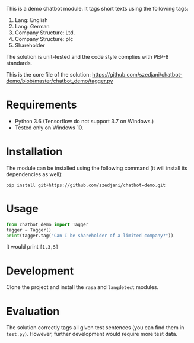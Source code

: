 This is a demo chatbot module. It tags short texts using the following tags:
1.	Lang: English
2.	Lang: German
3.	Company Structure: Ltd.
4.	Company Structure: plc
5.	Shareholder

The solution is unit-tested and the code style complies with PEP-8 standards.

This is the core file of the solution: https://github.com/szedjani/chatbot-demo/blob/master/chatbot_demo/tagger.py

# Requirements
* Python 3.6 (Tensorflow do not support 3.7 on Windows.)
* Tested only on Windows 10.

# Installation

The module can be installed using the following command (it will install its dependencies as well):

`pip install git+https://github.com/szedjani/chatbot-demo.git`

# Usage

```python
from chatbot_demo import Tagger
tagger = Tagger()
print(tagger.tag("Can I be shareholder of a limited company?"))
```

It would print `[1,3,5]`

# Development

Clone the project and install the `rasa` and `langdetect` modules.

# Evaluation

The solution correctly tags all given test sentences (you can find them in `test.py`). However, further development would require more test data.
